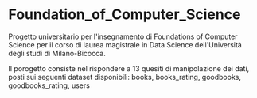 # Foundation_of_Computer_Science
Progetto universitario per l'insegnamento di Foundations of Computer Science per il corso di laurea magistrale in Data Science dell'Università degli studi di Milano-Bicocca.

Il porogetto consiste nel rispondere a 13 quesiti di manipolazione dei dati, posti sui seguenti dataset disponibili: books, books_rating, goodbooks, goodbooks_rating, users

